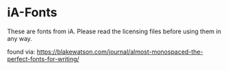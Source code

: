 # iA-Fonts
These are fonts from iA. Please read the licensing files before using them in any way.

found via: https://blakewatson.com/journal/almost-monospaced-the-perfect-fonts-for-writing/
